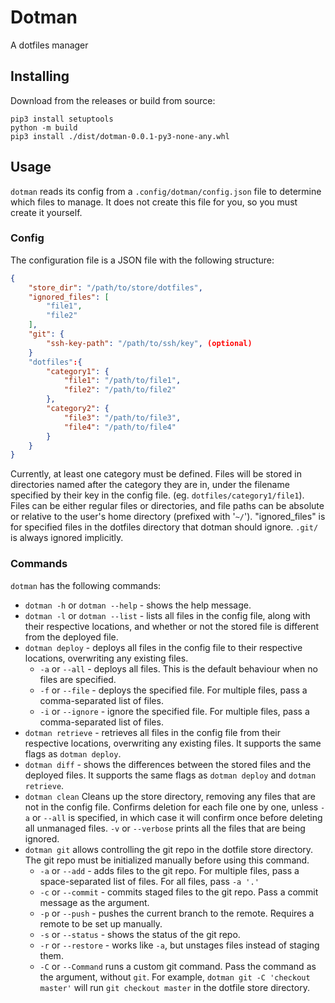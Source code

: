 # Dotman
A dotfiles manager

## Installing
Download from the releases or build from source:
```
pip3 install setuptools
python -m build
pip3 install ./dist/dotman-0.0.1-py3-none-any.whl
```

## Usage
`dotman` reads its config from a `.config/dotman/config.json` file to determine which files to manage. It does not create this file for you, so you must create it yourself.

### Config
The configuration file is a JSON file with the following structure:
```json
{
    "store_dir": "/path/to/store/dotfiles",
    "ignored_files": [
        "file1",
        "file2"
    ],
    "git": {
        "ssh-key-path": "/path/to/ssh/key", (optional)
    }
    "dotfiles":{
        "category1": {
            "file1": "/path/to/file1",
            "file2": "/path/to/file2"
        },
        "category2": {
            "file3": "/path/to/file3",
            "file4": "/path/to/file4"
        }
    }
}
```
Currently, at least one category must be defined. Files will be stored in directories named after the category they are in,
under the filename specified by their key in the config file.
(eg. `dotfiles/category1/file1`). Files can be either regular files or directories, and file paths can be absolute or relative to the user's home directory (prefixed with '`~/`').
"ignored_files" is for specified files in the dotfiles directory that dotman should ignore. `.git/` is always ignored implicitly.

### Commands
`dotman` has the following commands:
- `dotman -h` or `dotman --help` - shows the help message.
- `dotman -l` or `dotman --list` - lists all files in the config file, along with their respective locations, and whether or not the stored file is different from the deployed file.
- `dotman deploy` - deploys all files in the config file to their respective locations, overwriting any existing files.
    - `-a` or `--all` - deploys all files. This is the default behaviour when no files are specified.
    - `-f` or `--file` - deploys the specified file. For multiple files, pass a comma-separated list of files.
    - `-i` or `--ignore` - ignore the specified file. For multiple files, pass a comma-separated list of files.
- `dotman retrieve` - retrieves all files in the config file from their respective locations, overwriting any existing files. It supports the same flags as `dotman deploy`.
- `dotman diff` - shows the differences between the stored files and the deployed files. It supports the same flags as `dotman deploy` and `dotman retrieve`.
- `dotman clean` Cleans up the store directory, removing any files that are not in the config file. Confirms deletion for each file one by one, unless `-a` or `--all` is specified, in which case it will confirm once before deleting all unmanaged files. `-v` or `--verbose` prints all the files that are being ignored.
- `dotman git` allows controlling the git repo in the dotfile store directory. The git repo must be initialized manually before using this command.
    - `-a` or `--add` - adds files to the git repo. For multiple files, pass a space-separated list of files. For all files, pass `-a '.'` 
    - `-c` or `--commit` - commits staged files to the git repo. Pass a commit message as the argument.
    - `-p` or `--push` - pushes the current branch to the remote. Requires a remote to be set up manually.
    - `-s` or `--status` - shows the status of the git repo.
    - `-r` or `--restore` - works like `-a`, but unstages files instead of staging them.
    - `-C` or `--Command` runs a custom git command. Pass the command as the argument, without `git`. For example, `dotman git -C 'checkout master'` will run `git checkout master` in the dotfile store directory.
